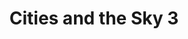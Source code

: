 ---
layout: projectPageNew
title: Cities and the Sky 3
year: 2018
medium: augmented reality
paragraphs:
 - text: An augmented reality experience for two which explores the collaborative nature of building, through the lens of a place imagined by Calvino Italo—Thekla is a city whose construction never stops, so that its deconstruction can never begin.
 - text: |
     The two participants take roles: a builder and an explorer. While the builder is asked to design a part of an imaginary city through drawing in space, the explorer walks through a digital environment meant to expose the story of Thekla through words, sounds and images.
 - text: |
     The experiences of the two are connected: the amount of work done by the builder directly influences the light conditions in the explorer’s journey. This gesture functions as a way of inducing collaboration between the two, as well as a way of staying faithful to the original story—building must never stop.
 - text: |
     A third component of this work consists in a projection of all builders’ creations througout the course of the exhibition—the shared city. Starting as an empty screen, the projected city gathers one more layer with every builder’s creation. <br/><br/>
 - text: |
     Exhibited as part of a group show in 2018 at <a class="underlined" href="http://www.acud.de/" target="__blank">ACUD</a> in Berlin. <br/><br/>
     Developed during the Reality? program at the <a class="underlined" href="http://www.schoolofma.org" target="__blank">School of Machines, Making and Make-Believe</a>. Created using Unity. 
   small: true
images:
 - url: https://player.vimeo.com/video/280118041?title=0&byline=0&portrait=0
   vimeo: true
 - url: https://cortex.persona.co/w/2500/q/67/i/3a43dd29205381c83e10b09bb128390bd67834a82eebb6e6496507f3d6d6e2e1/Thekla_Complete_1.png
   description: Still from the live projection running during the exhibition of the project at ACUD in July 2018. All of the spatial drawings are stacked on top of each other, forming the city of Thekla.
 - url: https://cortex.persona.co/w/2500/q/67/i/e66e10cbff1bfe1223a47bec020fa8ed482fbbfb71ebfe01fda38b2b7e761878/Drawing_Intro.png
   description: Example of a prompt received by the builder.
 - url: https://cortex.persona.co/w/1916/q/67/i/faab553d3814eef88165fbab9e75f840295454e64f763ebe8d7e4265d3efbbc9/final_4.png
   description: Still from the explorer’s experience.
 - url: https://cortex.persona.co/w/750/q/94/i/67d54cc0525b36e16e4ade70effc279faf00c51445221f827add7ac19992b774/Drawing_test.png
   description: Early prototype for drawing in space.
 - url: https://cortex.persona.co/w/1794/q/67/i/82736c22a5e967ca3e0aef12880a85debeee03fa72daf1c4f257b400afbd8b48/Drawing_1.png
   description: Still from the builder’s experience.
 - url: https://cortex.persona.co/w/2500/q/67/i/9e5e5a1b6b72ac0a2e9cf05e402facf2ca8f586cf0a5d127217e876955014a40/Forest_5.png
   description: |
     Still from the explorer’s experience: a feed from the phone’s camera is displayed on a piece of cloth inside the 3D virtual world. In front of it, you can see a live updating miniature version of what the builder is drawing.
 - url: https://cortex.persona.co/w/2500/q/67/i/22bb2c2eaf79e6e04e965973248e6129dd4a433f8f2098475e75dfd85403ed96/Forest_4.png
   description: |
     Still from the explorer’s experience.
 - url: https://cortex.persona.co/w/2500/q/67/i/5d211812b39623962c0cfa48ffed3a9938f33856562dfc4b957a4ee0bbedd8ab/Thekla_Complete_8.png
   description: |
     Still from the projection: drawings in space, stacked on top of each other.
---